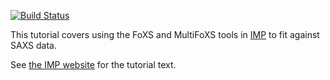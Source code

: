 [![Build Status](https://travis-ci.org/salilab/foxs_tutorial.svg?branch=master)](https://travis-ci.org/salilab/foxs_tutorial)

This tutorial covers using the FoXS and MultiFoXS tools in
[IMP](https://integrativemodeling.org/) to fit against SAXS data.

See [the IMP website](https://integrativemodeling.org/tutorials/foxs/)
for the tutorial text.
